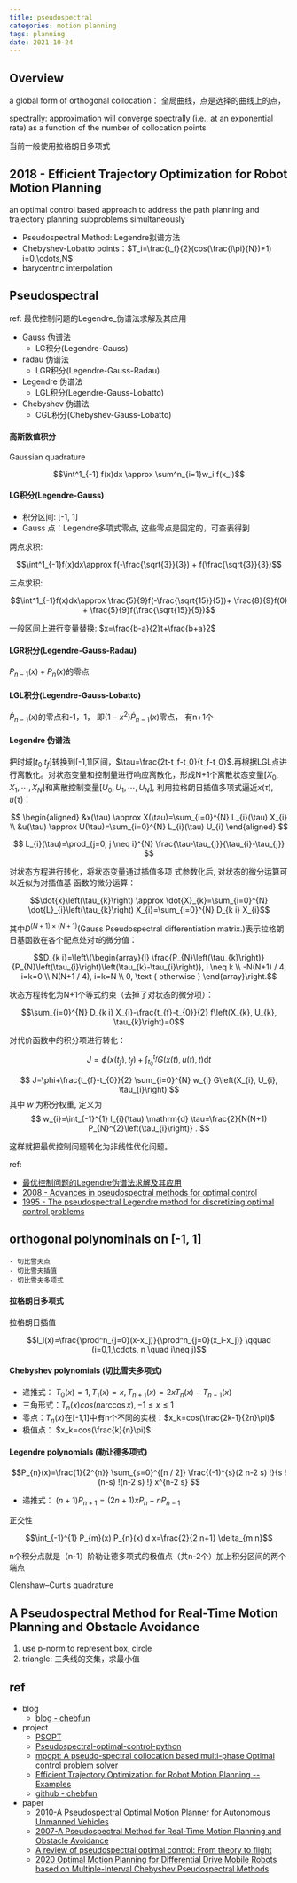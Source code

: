 ```yaml
---
title: pseudospectral
categories: motion planning
tags: planning
date: 2021-10-24
---
```


## Overview

a global form of orthogonal collocation： 全局曲线，点是选择的曲线上的点，

spectrally: approximation will converge spectrally (i.e., at an exponential rate) as a function of the number of collocation points

当前一般使用拉格朗日多项式

## 2018 - Efficient Trajectory Optimization for Robot Motion Planning

an optimal control based approach to address the path planning and trajectory planning
subproblems simultaneously

- Pseudospectral Method: Legendre拟谱方法
- Chebyshev-Lobatto points：$T_i=\frac{t_f}{2}(cos(\frac{i\pi}{N})+1) i=0,\cdots,N$
- barycentric interpolation


## Pseudospectral

ref: 最优控制问题的Legendre_伪谱法求解及其应用

- Gauss  伪谱法
    - LG积分(Legendre-Gauss)
- radau  伪谱法
    - LGR积分(Legendre-Gauss-Radau)
- Legendre  伪谱法
    - LGL积分(Legendre-Gauss-Lobatto)
- Chebyshev  伪谱法
    - CGL积分(Chebyshev-Gauss-Lobatto)

#### 高斯数值积分

Gaussian quadrature

$$\int^1_{-1} f(x)dx \approx \sum^n_{i=1}w_i f(x_i)$$

#### LG积分(Legendre-Gauss)

- 积分区间: [-1, 1]
- Gauss 点：Legendre多项式零点, 这些零点是固定的，可查表得到

两点求积:

$$\int^1_{-1}f(x)dx\approx f(-\frac{\sqrt{3}}{3}) + f(\frac{\sqrt{3}}{3})$$


三点求积:

$$\int^1_{-1}f(x)dx\approx \frac{5}{9}f(-\frac{\sqrt{15}}{5})+ \frac{8}{9}f(0) + \frac{5}{9}f(\frac{\sqrt{15}}{5})$$

一般区间上进行变量替换: $x=\frac{b-a}{2}t+\frac{b+a}2$

#### LGR积分(Legendre-Gauss-Radau)

$P_{n-1}(x)+P_n(x)$的零点

#### LGL积分(Legendre-Gauss-Lobatto)

$\dot P_{n-1}(x)$的零点和-1，1， 即$(1-x^2)\dot P_{n-1}(x)$零点， 有n+1个

#### Legendre  伪谱法

把时域$[t_0. t_f]$转换到[-1,1]区间，$\tau=\frac{2t-t_f-t_0}{t_f-t_0}$.再根据LGL点进行离散化。对状态变量和控制量进行响应离散化，形成N+1个离散状态变量$[X_0, X_1, \cdots, X_N]$和离散控制变量$[U_0, U_1, \cdots, U_N]$, 利用拉格朗日插值多项式逼近$x(\tau), u(\tau)$：

$$
\begin{aligned}
&x(\tau) \approx X(\tau)=\sum_{i=0}^{N} L_{i}(\tau) X_{i} \\
&u(\tau) \approx U(\tau)=\sum_{i=0}^{N} L_{i}(\tau) U_{i}
\end{aligned}
$$

$$
L_{i}(\tau)=\prod_{j=0, j \neq i}^{N} \frac{\tau-\tau_{j}}{\tau_{i}-\tau_{j}}
$$

对状态方程进行转化，将状态变量通过插值多项 式参数化后, 对状态的微分运算可以近似为对插值基
函数的微分运算：

$$\dot{x}\left(\tau_{k}\right) \approx \dot{X}_{k}=\sum_{i=0}^{N} \dot{L}_{i}\left(\tau_{k}\right) X_{i}=\sum_{i=0}^{N} D_{k i} X_{i}$$

其中$D^{(N+1)\times(N+1)}$(Gauss Pseudospectral differentiation matrix.)表示拉格朗日基函数在各个配点处对$\tau$的微分值：

$$D_{k i}=\left\{\begin{array}{l}
\frac{P_{N}\left(\tau_{k}\right)}{P_{N}\left(\tau_{i}\right)\left(\tau_{k}-\tau_{i}\right)}, i \neq k \\
-N(N+1) / 4, i=k=0 \\
N(N+1 / 4), i=k=N \\
0, \text { otherwise }
\end{array}\right.$$

状态方程转化为N+1个等式约束（去掉了对状态的微分项）：

$$\sum_{i=0}^{N} D_{k i} X_{i}-\frac{t_{f}-t_{0}}{2} f\left(X_{k}, U_{k}, \tau_{k}\right)=0$$


对代价函数中的积分项进行转化：

$$J=\phi\left(x\left(t_{f}\right), t_{f}\right)+\int_{t_{0}}^{t_{f}} G(x(t), u(t), t) \mathrm{d} t$$

$$
J=\phi+\frac{t_{f}-t_{0}}{2} \sum_{i=0}^{N} w_{i} G\left(X_{i}, U_{i}, \tau_{i}\right)
$$
其中 $w$ 为积分权重, 定义为
$$
w_{i}=\int_{-1}^{1} l_{i}(\tau) \mathrm{d} \tau=\frac{2}{N(N+1) P_{N}^{2}\left(\tau_{i}\right)} .
$$

这样就把最优控制问题转化为非线性优化问题。

ref:
- [最优控制问题的Legendre伪谱法求解及其应用]()
- [2008 - Advances in pseudospectral methods for optimal control]()
- [1995 - The pseudospectral Legendre method for discretizing optimal control problems]()



## orthogonal polynominals on [-1, 1]

```
- 切比雪夫点
- 切比雪夫插值
- 切比雪夫多项式
```
#### 拉格朗日多项式

拉格朗日插值



$$l_i(x)=\frac{\prod^n_{j=0}(x-x_j)}{\prod^n_{j=0}(x_i-x_j)} \qquad (i=0,1,\cdots, n \quad i\neq j)$$




#### Chebyshev polynomials (切比雪夫多项式)

- 递推式： $T_0(x)=1,T_1(x)=x, T_{n+1}(x)=2xT_n(x)-T_{n-1}(x)$
- 三角形式：$T_n(x)cos(n \arccos x), -1\leq x\leq 1$
- 零点：$T_n(x)$在[-1,1]中有n个不同的实根：$x_k=cos(\frac{2k-1}{2n}\pi)$
- 极值点： $x_k=cos(\frac{k}{n}\pi)$


#### Legendre polynomials (勒让德多项式)

$$P_{n}(x)=\frac{1}{2^{n}} \sum_{s=0}^{[n / 2]} \frac{(-1)^{s}(2 n-2 s) !}{s !(n-s) !(n-2 s) !} x^{n-2 s} $$

- 递推式： $(n+1)P_{n+1}=(2n+1)xP_n-nP_{n-1}$

正交性

$$\int_{-1}^{1} P_{m}(x) P_{n}(x) d x=\frac{2}{2 n+1} \delta_{m n}$$

n个积分点就是（n-1）阶勒让德多项式的极值点（共n-2个）加上积分区间的两个端点

Clenshaw–Curtis quadrature




## A Pseudospectral Method for Real-Time Motion Planning and Obstacle Avoidance 

1. use p-norm to represent box, circle
2. triangle: 三条线的交集，求最小值


## ref

- blog
    - [blog - chebfun](http://www.chebfun.org/)
- project
    - [PSOPT](https://swmath.org/software/20700)
    - [Pseudospectral-optimal-control-python](https://github.com/NaderTG/Pseudospectral-optimal-control-python)
    - [mpopt: A pseudo-spectral collocation based multi-phase Optimal control problem solver](https://github.com/mpopt/mpopt)
    - [Efficient Trajectory Optimization for Robot Motion Planning -- Examples](https://github.com/yzhao334/Efficient-Trajectory-Optimization-for-Robot-Motion-Planning--Examples)
    - [github - chebfun](https://github.com/asgeirbirkis/chebfun)
- paper
    - [2010-A Pseudospectral Optimal Motion Planner for Autonomous Unmanned Vehicles](https://core.ac.uk/download/pdf/36737091.pdf)
    - [2007-A Pseudospectral Method for Real-Time Motion Planning and Obstacle Avoidance ](https://apps.dtic.mil/sti/pdfs/ADA478686.pdf)
    - [A review of pseudospectral optimal control: From theory to flight]()
    - [2020 Optimal Motion Planning for Differential Drive Mobile Robots based on Multiple-Interval Chebyshev Pseudospectral Methods]()
